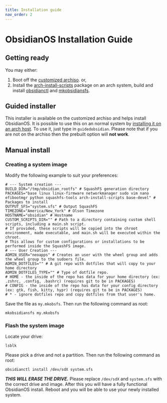 ```yaml
---
title: Installation guide
nav_order: 2
---
```


# ObsidianOS Installation Guide
## Getting ready
You may either:
1. Boot off the [customized archiso](https://github.com/Obsidian-OS/archiso/). or,
2. Install the [arch-install-scripts](https://archlinux.org/packages/extra/any/arch-install-scripts/) package on an arch system, build and install [obsidianctl](https://github.com/Obsidian-OS/obsidianctl) and [mkobsidiansfs](https://github.com/Obsidian-OS/mkobsidiansfs).
## Guided installer
This installer is available on the customized archiso and helps install ObsidianOS. It is possible to use this on an normal system by [installing it on an arch host](https://github.com/Obsidian-OS/guidedobsidian). To use it, just type in `guidedobsidian`.
Please note that if you are not on the archiso then the prebuilt option will **not work**.
## Manual install
### Creating a system image
Modify the following example to suit your preferences:
```
# --- System creation ---
BUILD_DIR="/tmp/obsidian_rootfs" # SquashFS generation directory
PACKAGES="base linux linux-firmware networkmanager sudo vim nano efibootmgr python squashfs-tools arch-install-scripts base-devel" # Packages to install
OUTPUT_SFS="system.sfs" # Output SquashFS
TIMEZONE="America/New_York" # Olson Timezone
HOSTNAME="obsidian" # Hostname
CUSTOM_SCRIPTS_DIR="" # Path to a directory containing custom shell scripts, including a main.sh script.
# If provided, these scripts will be copied into the chroot environment, made executable, and main.sh will be executed within the chroot.
# This allows for custom configurations or installations to be performed inside the SquashFS image.
# --- User Creation ---
ADMIN_USER="neoapps" # Creates an user with the wheel group and adds the wheel group to the sudoers file.
ADMIN_DOTFILES="" # A git repo with dotfiles that will copy to your home directory
ADMIN_DOTFILES_TYPE="" # Type of dotfile repo.
# HOME - the inside of the repo has data for your home directory (ex: .zshrc, .config, .bashrc) (requires git to be in PACKAGES)
# CONFIG - the inside of the repo has data for your config directory (ex: gtk, fish, kitty, hypr) (requires git to be in PACKAGES)
# * - ignore dotfiles repo and copy dotfiles from that user's home.
```
Save the file as `my.mkobsfs`.
Then run the following command as root:
```
mkobsidiansfs my.mkobsfs
```
### Flash the system image
Locate your drive:
```
lsblk
```
Please pick a drive and not a partition.
Then run the following command as root:
```
obsidianctl install /dev/sdX system.sfs
```
***THIS WILL ERASE THE DRIVE.*** Please replace `/dev/sdX` and `system.sfs` with the correct drive and image.
After this you will have a fully functional ObsidianOS install. Reboot and you will be able to use your newly installed system.
